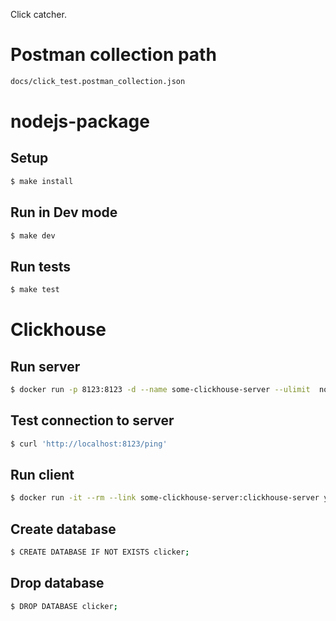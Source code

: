 Click catcher.
##

# Postman collection path
```sh
docs/click_test.postman_collection.json
```

# nodejs-package

## Setup

```sh
$ make install
```

## Run in Dev mode

```sh
$ make dev
```

## Run tests

```sh
$ make test
```

# Clickhouse
## Run server

```sh
$ docker run -p 8123:8123 -d --name some-clickhouse-server --ulimit  nofile=262144:262144 yandex/clickhouse-server
```

## Test connection to server

```sh
$ curl 'http://localhost:8123/ping'
```

## Run client

```sh
$ docker run -it --rm --link some-clickhouse-server:clickhouse-server yandex/clickhouse-client --host clickhouse-server
```

## Create database

```sh
$ CREATE DATABASE IF NOT EXISTS clicker;
```

## Drop database

```sh
$ DROP DATABASE clicker;
```